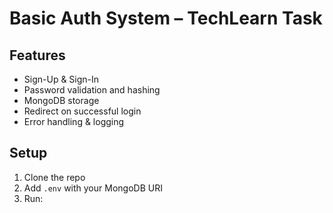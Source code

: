 # Basic Auth System – TechLearn Task

## Features
- Sign-Up & Sign-In
- Password validation and hashing
- MongoDB storage
- Redirect on successful login
- Error handling & logging

## Setup
1. Clone the repo
2. Add `.env` with your MongoDB URI
3. Run: